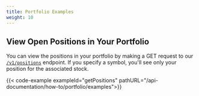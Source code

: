 ```yaml
---
title: Portfolio Examples
weight: 10
---
```


## View Open Positions in Your Portfolio
You can view the positions in your portfolio by making a GET request to our [`/v1/positions`](https://docs.alpaca.markets/api-documentation/web-api/positions/) endpoint. If you specify a symbol, you'll see only your position for the associated stock.

{{< code-example exampleId="getPositions" pathURL="/api-documentation/how-to/portfolio/examples">}}
